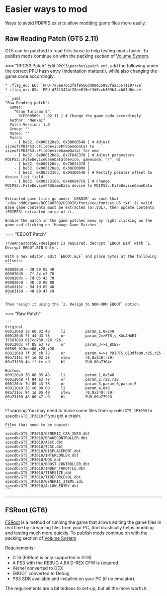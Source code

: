 # Easier ways to mod

Ways to avoid PDIPFS exist to allow modding game files more easily.

## Raw Reading Patch (GT5 2.11)
GT5 can be patched to read files loose to help testing mods faster. To publish mods continue on with the packing section of [Volume System](./basics/volume_system.md).

=== "RPCS3 Patch"
    Edit `RPCS3\patches\patch.yml`, add the following under the correct PPU hash entry (indentation matters!), while also changing the game code accordingly:
    
    * :flag_eu: EU: `PPU-7a5ee7bc2fef9566dd80e35893fe2c5571197726`
    * :flag_us: US: `PPU-d73f342bf28ee016ef3d0ccb309b1acb03d8ecce`

    ```yaml
    "Raw Reading patch":
      Games:
        "Gran Turismo 5":
          BCES00569: [ 02.11 ] # Change the game code accordingly
      Author: "Nenkai"
      Patch Version: 1.0
      Group: ""
      Notes: ""
      Patch:
        - [ be32, 0x000120a0, 0x38600548 ] # Adjust sizeof(PDIPS3::FileDevicePFSGameData) to sizeof(PDIPS3::FileDeviceGameData) for new
        - [ be32, 0x000120d8, 0x7F84E378 ] # Adjust parameters PDIPS3::FileDeviceGameData(device, gamecode, "/", 0)
        - [ be32, 0x000120dc, 0x7D054378 ]
        - [ be32, 0x000120e0, 0x38C00000 ]
        - [ be32, 0x00a7316c, 0x941D0540 ] # Rectify pointer offset to device list field
        - [ be32, 0x00a73160, 0x480047C9 ] # Change PDIPS3::FileDevicePFSGameData device to PDIPS3::FileDeviceGameData
    ```
    
    Extracted game files go under `USRDIR` as such that `/dev_hdd0/game/BCES00569/USRDIR/font/vec/fontset_US.txt` is valid. Base game contents must be extracted (GT.VOL), then update contents (PDIPFS) extracted ontop of it. 
    
    Enable the patch in the game patches menu by right clicking on the game and clicking on `Manage Game Patches`.

=== "EBOOT Patch"

    TrueAncestorSELFResigner is required. decrypt `EBOOT.BIN` with `1. Decrypt EBOOT.BIN Only`.

    With a hex editor, edit `EBOOT.ELF` and place bytes at the following offsets:
    ```
    000020a0 - 38 60 05 48
    000020d8 - 7f 84 e3 78
    000020dc - 7d 05 43 78
    000020e0 - 38 c0 00 00
    00a6316c - 94 1d 05 40
    00a63160 - 48 00 47 c9
    ```

    Then resign it using the `2. Resign to NON-DRM EBOOT` option.

=== "Raw Patch"

    ```
    Original
    000120a0 38 60 02 40     li         param_1,0x240
    000120d8 7f 44 d3 78     or         param_2=>PTR_s_KALAHARI-37863889_017cc738,r26,r26
    000120dc 7f 85 e3 78     or         param_3=>s_BCES-00569_013dee60,r28,r28
    000120e0 7f 26 cb 78     or         param_4=>s_PDIPFS_013dfb00,r25,r25
    00a7316c 94 1d 02 38     stwu       r0,0x238(r29)
    00a73160 4b ff fe ed     bl         FUN_00a7304c 

    Edited:
    000120a0 38 60 05 48     li         param_1,0x548
    000120d8 7f 84 e3 78     or         param_2,r28,r28
    000120dc 7d 05 43 78     or         param_3,param_6,param_6
    000120e0 38 c0 00 00     li         param_4,0x0
    00a7316c 94 1d 05 40     stwu       r0,0x540(r29)
    00a73160 48 00 47 c9     bl         FUN_00a77928 
    ```

!!! warning
    You may need to move some files from `specdb/GT5_JP3009` to `specdb/GT5_JP3010` if you get a crash.

    Files that need to be copied:
    ```
    specdb/GT5_JP3010/GENERIC_CAR_INFO.dbt
    specdb/GT5_JP3010/BRAKECONTROLLER.dbt
    specdb/GT5_JP3010/ASCC.dbt
    specdb/GT5_JP3010/TCSC.dbt
    specdb/GT5_JP3010/DISPLACEMENT.dbt
    specdb/GT5_JP3010/INTERCOOLER.dbt
    specdb/GT5_JP3010/NOS.dbt
    specdb/GT5_JP3010/BOOST_CONTROLLER.dbt
    specdb/GT5_JP3010/INDEP_THROTTLE.dbt
    specdb/GT5_JP3010/TIRESIZE.dbt
    specdb/GT5_JP3010/TIREFORCEVOL.dbt
    specdb/GT5_JP3010/GENERIC_ITEMS.idi
    specdb/GT5_JP3010/ALLOW_ENTRY.dbt
    ```

---

## FSRoot (GT6)

[FSRoot](other/fsroot.md) is a method of running the game that allows editing the game files in real time by streaming files from your PC, And drastically helps modding and testing much more quickly. To publish mods continue on with the packing section of [Volume System](./basics/volume_system.md).

Requirements:

* GT6 (FSRoot is only supported in GT6)
* A PS3 with the REBUG 4.84 D-REX CFW is required
* Kernel converted to DEX
* EBOOT converted to Debug 
* PS3 SDK available and installed on your PC (if no emulator).

The requirements are a bit tedious to set-up, but all the more worth it.